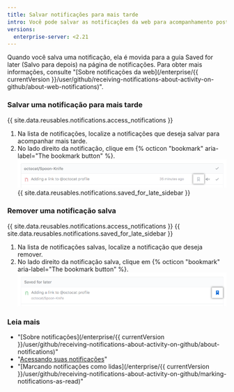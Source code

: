 ```yaml
---
title: Salvar notificações para mais tarde
intro: Você pode salvar as notificações da web para acompanhamento posterior.
versions:
  enterprise-server: <2.21
---
```


Quando você salva uma notificação, ela é movida para a guia Saved for later (Salvo para depois) na página de notificações. Para obter mais informações, consulte "[Sobre notificações da web](/enterprise/{{ currentVersion }}/user/github/receiving-notifications-about-activity-on-github/about-web-notifications)".

### Salvar uma notificação para mais tarde

{{ site.data.reusables.notifications.access_notifications }}
1. Na lista de notificações, localize a notificações que deseja salvar para acompanhar mais tarde.
1. No lado direito da notificação, clique em
{% octicon "bookmark" aria-label="The bookmark button" %}.
![Botão para salvar uma notificação](/assets/images/help/notifications/save_notification.png)
{{ site.data.reusables.notifications.saved_for_late_sidebar }}

### Remover uma notificação salva

{{ site.data.reusables.notifications.access_notifications }}
{{ site.data.reusables.notifications.saved_for_late_sidebar }}
1. Na lista de notificações salvas, localize a notificação que deseja remover.
1. No lado direito da notificação salva, clique em {% octicon "bookmark" aria-label="The bookmark button" %}. ![Botão para remover uma notificação salva](/assets/images/help/notifications/remove-saved-notification.png)

### Leia mais

- "[Sobre notificações](/enterprise/{{ currentVersion }}/user/github/receiving-notifications-about-activity-on-github/about-notifications)"
- "[Acessando suas notificações](/enterprise/{}/user/github/receiving-notifications-about-activity-on-github/accessing-your-notifications)"
- "[Marcando notificações como lidas](/enterprise/{{ currentVersion }}/user/github/receiving-notifications-about-activity-on-github/marking-notifications-as-read)"
